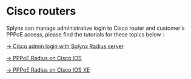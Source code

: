 Cisco routers
==========

Splynx can manage administrative login to Cisco router and customer's PPPoE access, please find the tutorials for these topics below :

[→ Cisco admin login with Splynx Radius server](networking/authentication_admins_radius/admin_login_to_cisco/admin_login_to_cisco.md)

[→ PPPoE Radius on Cisco IOS](networking/authentication_users/cisco_pppoe_radius/cisco_pppoe_radius.md)

[→ PPPoE Radius on Cisco IOS XE](networking/authentication_users/cisco_xe_pppoe_radius/cisco_xe_pppoe_radius.md)
